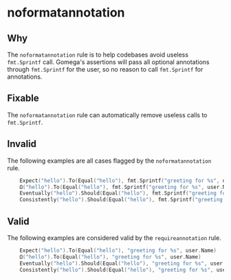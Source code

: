 # noformatannotation

## Why

The `noformatannotation` rule is to help codebases avoid useless `fmt.Sprintf` call. Gomega's assertions will pass all optional annotations through `fmt.Sprintf` for
the user, so no reason to call `fmt.Sprintf` for annotations.

## Fixable

The `noformatannotation` rule can automatically remove useless calls to `fmt.Sprintf`.

## Invalid

The following examples are all cases flagged by the `noformatannotation` rule.

```go
	Expect("hello").To(Equal("hello"), fmt.Sprintf("greeting for %s", user.Name))
	Ω("hello").To(Equal("hello"), fmt.Sprintf("greeting for %s", user.Name))
	Eventually("hello").Should(Equal("hello"), fmt.Sprintf("greeting for %s", user.Name))
	Consistently("hello").Should(Equal("hello"), fmt.Sprintf("greeting for %s", user.Name))
```

## Valid

The following examples are considered valid by the `requireannotation` rule.

```go
	Expect("hello").To(Equal("hello"), "greeting for %s", user.Name)
	Ω("hello").To(Equal("hello"), "greeting for %s", user.Name)
	Eventually("hello").Should(Equal("hello"), "greeting for %s", user.Name)
	Consistently("hello").Should(Equal("hello"), "greeting for %s", user.Name)
```

